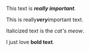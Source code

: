 This text is ***really important***.

This is really***very***important text.

Italicized text is the *cat's meow*.

I just love **bold text**.